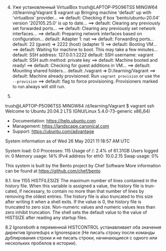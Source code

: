 


4. Уже установленный VirtualBox 
trush@LAPTOP-P5O96TSS MINGW64 /d/learning/Vagrant
$ vagrant up
Bringing machine 'default' up with 'virtualbox' provider...
==> default: Checking if box 'bento/ubuntu-20.04' version '202105.25.0' is up to date...
==> default: Clearing any previously set forwarded ports...
==> default: Clearing any previously set network interfaces...
==> default: Preparing network interfaces based on configuration...
    default: Adapter 1: nat
==> default: Forwarding ports...
    default: 22 (guest) => 2222 (host) (adapter 1)
==> default: Booting VM...
==> default: Waiting for machine to boot. This may take a few minutes...
    default: SSH address: 127.0.0.1:2222
    default: SSH username: vagrant
    default: SSH auth method: private key
==> default: Machine booted and ready!
==> default: Checking for guest additions in VM...
==> default: Mounting shared folders...
    default: /vagrant => D:/learning/Vagrant
==> default: Machine already provisioned. Run `vagrant provision` or use the `--provision`
==> default: flag to force provisioning. Provisioners marked to run always will still run.



7. 
trush@LAPTOP-P5O96TSS MINGW64 /d/learning/Vagrant
$ vagrant ssh
Welcome to Ubuntu 20.04.2 LTS (GNU/Linux 5.4.0-73-generic x86_64)

 * Documentation:  https://help.ubuntu.com
 * Management:     https://landscape.canonical.com
 * Support:        https://ubuntu.com/advantage

  System information as of Wed 26 May 2021 11:18:57 AM UTC

  System load:  0.0               Processes:             115
  Usage of /:   2.4% of 61.31GB   Users logged in:       0
  Memory usage: 14%               IPv4 address for eth0: 10.0.2.15
  Swap usage:   0%


This system is built by the Bento project by Chef Software
More information can be found at https://github.com/chef/bento

8.1. line 1155
HISTFILESIZE
              The maximum number of lines contained in the history file.  When
              this variable is assigned a value, the  history  file  is  trun‐
              cated,  if  necessary,  to  contain  no more than that number of
              lines by removing the oldest entries.  The history file is  also
              truncated  to this size after writing it when a shell exits.  If
              the value is 0, the history file  is  truncated  to  zero  size.
              Non-numeric  values  and  numeric  values less than zero inhibit
              truncation.  The shell sets the default value to  the  value  of
              HISTSIZE after reading any startup files.
 
8.2   Ignoreboth в переменной HISTCONTROL устанавливает оба значения директив Ignoredups и Ignorespace (Не писать строку после команды дублирования строки и не писать строки, начинающиеся с одного или нескольких пробелов в истории).

 
   

